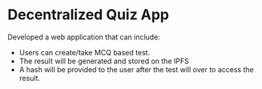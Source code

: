 # Decentralized Quiz App
Developed a web application that can include:
- Users can create/take MCQ based test.
- The result will be generated and stored on the IPFS
- A hash will be provided to the user after the test will over to access the result.

